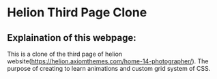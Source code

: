 # Helion Third Page Clone
## Explaination of this webpage:
This is a clone of the third page of helion website(https://helion.axiomthemes.com/home-14-photographer/). The purpose of creating to learn animations and custom grid system of CSS.